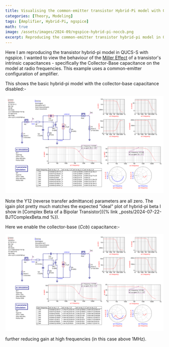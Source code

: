 ```yaml
---
title: Visualising the common-emitter transistor Hybrid-Pi model with QUCS-S and ngspice
categories: [Theory, Modeling]
tags: [Amplifier, Hybrid-Pi, ngspice]
math: true
image: /assets/images/2024-09/ngspice-hybrid-pi-noccb.png
excerpt: Reproducing the common-emitter transistor hybrid-pi model in QUC-S/ngspice and modelling the collector-base capacitance feedback (aka the Miller Effect)
---
```


Here I am reproducing the transistor hybrid-pi model in QUCS-S with ngspice.  I wanted to view the behaviour of the [Miller Effect](https://en.wikipedia.org/wiki/Miller_effect) of a transistor's intrinsic capacitances - specifically the Collector-Base capacitance on the model at radio frequencies.  This example uses a common-emitter configuration of amplifier.

This shows the basic hybrid-pi model with the collector-base capacitance disabled:-

![The Hybrid-Pi model without collector-base capacitance](/assets/images/2024-09/ngspice-hybrid-pi-noccb.png "The common emitter transistor amplifier Hybrid-Pi model without collector-base capacitance (aka the Miller-Effect)")

Note the Y12 (reverse transfer admittance) parameters are all zero.
The igain plot pretty much matches the expected "ideal" plot of hybrid-pi beta I show in [Complex Beta of a Bipolar Transistor]({% link _posts/2024-07-22-BJTComplexBeta.md %}).

Here we enable the collector-base (_Ccb_) capacitance:-

![The Hybrid-Pi model with collector-base capacitance](/assets/images/2024-09/ngspice-hybrid-pi-ccb.png "The common emitter transistor amplifier Hybrid-Pi model with collector-base capacitance (aka the Miller-Effect)")

further reducing gain at high frequencies (in this case above 1MHz).
